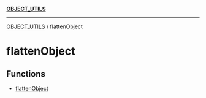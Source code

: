 [**OBJECT_UTILS**](../README.md)

***

[OBJECT_UTILS](../README.md) / flattenObject

# flattenObject

## Functions

- [flattenObject](functions/flattenObject.md)
